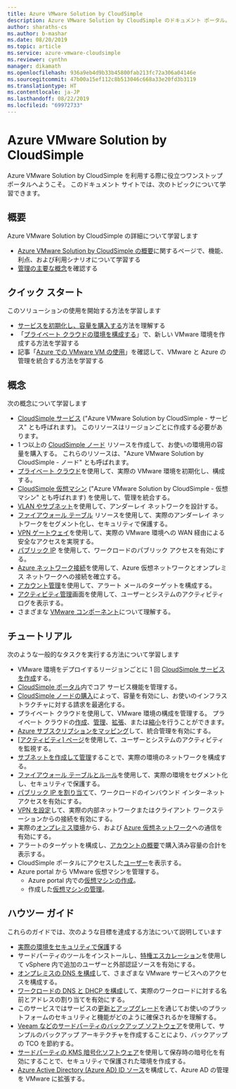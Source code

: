 ```yaml
---
title: Azure VMware Solution by CloudSimple
description: Azure VMware Solution by CloudSimple のドキュメント ポータル。
author: sharaths-cs
ms.author: b-mashar
ms.date: 08/20/2019
ms.topic: article
ms.service: azure-vmware-cloudsimple
ms.reviewer: cynthn
manager: dikamath
ms.openlocfilehash: 936a9eb4d9b33b45800fab213fc72a306a04146e
ms.sourcegitcommit: 47b00a15ef112c8b513046c668a33e20fd3b3119
ms.translationtype: HT
ms.contentlocale: ja-JP
ms.lasthandoff: 08/22/2019
ms.locfileid: "69972733"
---
```

# <a name="azure-vmware-solution-by-cloudsimple"></a>Azure VMware Solution by CloudSimple

Azure VMware Solution by CloudSimple を利用する際に役立つワンストップ ポータルへようこそ。
このドキュメント サイトでは、次のトピックについて学習できます。

## <a name="overview"></a>概要

Azure VMware Solution by CloudSimple の詳細について学習します

* [Azure VMware Solution by CloudSimple の概要](cloudsimple-vmware-solutions-overview.md)に関するページで、機能、利点、および利用シナリオについて学習する
* [管理の主要な概念](key-concepts.md)を確認する

## <a name="quickstart"></a>クイック スタート

このソリューションの使用を開始する方法を学習します

* [サービスを初期化し、容量を購入する](quickstart-create-cloudsimple-service.md)方法を理解する
* 「[プライベート クラウドの環境を構成する](quickstart-create-private-cloud.md)」で、新しい VMware 環境を作成する方法を学習する
* 記事「[Azure での VMware VM の使用](quickstart-create-vmware-virtual-machine.md)」を確認して、VMware と Azure の管理を統合する方法を学習する

## <a name="concepts"></a>概念

次の概念について学習します

* [CloudSimple サービス](cloudsimple-service.md) ("Azure VMware Solution by CloudSimple - サービス" とも呼ばれます)。 このリソースはリージョンごとに作成する必要があります。
* 1 つ以上の [CloudSimple ノード](cloudsimple-node.md) リソースを作成して、お使いの環境用の容量を購入する。 これらのリソースは、"Azure VMware Solution by CloudSimple - ノード" とも呼ばれます。
* [プライベート クラウド](cloudsimple-private-cloud.md)を使用して、実際の VMware 環境を初期化し、構成する。
* [CloudSimple 仮想マシン](cloudsimple-virtual-machines.md) ("Azure VMware Solution by CloudSimple - 仮想マシン" とも呼ばれます) を使用して、管理を統合する。
* [VLAN やサブネット](cloudsimple-vlans-subnets.md)を使用して、アンダーレイ ネットワークを設計する。
* [ファイアウォール テーブル](cloudsimple-firewall-tables.md) リソースを使用して、実際のアンダーレイ ネットワークをセグメント化し、セキュリティで保護する。
* [VPN ゲートウェイ](cloudsimple-vpn-gateways.md)を使用して、実際の VMware 環境への WAN 経由による安全なアクセスを実現する。
* [パブリック IP](cloudsimple-public-ip-address.md) を使用して、ワークロードのパブリック アクセスを有効にする。
* [Azure ネットワーク接続](cloudsimple-azure-network-connection.md)を使用して、Azure 仮想ネットワークとオンプレミス ネットワークへの接続を確立する。
* [アカウント管理](cloudsimple-account.md)を使用して、アラート メールのターゲットを構成する。
* [アクティビティ管理](cloudsimple-activity.md)画面を使用して、ユーザーとシステムのアクティビティ ログを表示する。
* さまざまな [VMware コンポーネント](vmware-components.md)について理解する。

## <a name="tutorials"></a>チュートリアル

次のような一般的なタスクを実行する方法について学習します

* VMware 環境をデプロイするリージョンごとに 1 回 [CloudSimple サービスを作成](create-cloudsimple-service.md)する。
* [CloudSimple ポータル](access-cloudsimple-portal.md)内でコア サービス機能を管理する。
* [CloudSimple ノードの購入](create-nodes.md)によって、容量を有効にし、お使いのインフラストラクチャに対する請求を最適化する。
* プライベート クラウドを使用して、VMware 環境の構成を管理する。 プライベート クラウドの[作成](create-private-cloud.md)、[管理](manage-private-cloud.md)、[拡張](expand-private-cloud.md)、または[縮小](shrink-private-cloud.md)を行うことができます。
* [Azure サブスクリプションをマッピング](azure-subscription-mapping.md)して、統合管理を有効にする。
* [[アクティビティ] ページ](monitor-activity.md)を使用して、ユーザーとシステムのアクティビティを監視する。
* [サブネットを作成して管理](create-vlan-subnet.md)することで、実際の環境のネットワークを構成する。
* [ファイアウォール テーブルとルール](firewall.md)を使用して、実際の環境をセグメント化し、セキュリティで保護する。
* [パブリック IP を割り当て](public-ips.md)て、ワークロードのインバウンド インターネット アクセスを有効にする。
* [VPN を設定](vpn-gateway.md)して、実際の内部ネットワークまたはクライアント ワークステーションからの接続を有効にする。
* 実際の[オンプレミス環境](on-premises-connection.md)から、および [Azure 仮想ネットワーク](virtual-network-connection.md)への通信を有効にする。
* アラートのターゲットを構成し、[アカウントの概要](account.md)で購入済み容量の合計を表示する。
* CloudSimple ポータルにアクセスした[ユーザー](users.md)を表示する。
* Azure portal から VMware 仮想マシンを管理する。
    * Azure portal 内での[仮想マシンの作成](azure-create-vm.md)。
    * 作成した[仮想マシンの管理](azure-manage-vm.md)。

## <a name="how-to-guides"></a>ハウツー ガイド

これらのガイドでは、次のような目標を達成する方法について説明しています

* [実際の環境をセキュリティで保護](private-cloud-secure.md)する
* サードパーティのツールをインストールし、[特権エスカレーション](escalate-privileges.md)を使用して vSphere 内で追加のユーザーと外部認証ソースを有効にする。
* [オンプレミスの DNS を構成](on-premises-dns-setup.md)して、さまざまな VMware サービスへのアクセスを構成する。
* [ワークロードの DNS と DHCP を構成](dns-dhcp-setup.md)して、実際のワークロードに対する名前とアドレスの割り当てを有効にする。
* このサービスではサービスの[更新とアップグレード](vmware-components.md#updates-and-upgrades)を通じてお使いのプラットフォームのセキュリティと機能がどのように確保されるかを理解する。
* [Veeam などのサードパーティのバックアップ ソフトウェア](backup-workloads-veeam.md)を使用して、サンプルのバックアップ アーキテクチャを作成することにより、バックアップの TCO を節約する。
* [サードパーティの KMS 暗号化ソフトウェア](vsan-encryption.md)を使用して保存時の暗号化を有効にすることで、セキュリティで保護された環境を作成する。
* [Azure Active Directory (Azure AD) ID ソース](azure-ad.md)を構成して、Azure AD の管理を VMware に拡張する。

